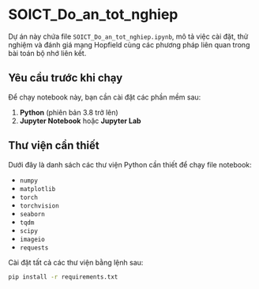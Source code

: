 # SOICT_Do_an_tot_nghiep

Dự án này chứa file `SOICT_Do_an_tot_nghiep.ipynb`, mô tả việc cài đặt, thử nghiệm và đánh giá mạng Hopfield cùng các phương pháp liên quan trong bài toán bộ nhớ liên kết.

## Yêu cầu trước khi chạy

Để chạy notebook này, bạn cần cài đặt các phần mềm sau:

1. **Python** (phiên bản 3.8 trở lên)
2. **Jupyter Notebook** hoặc **Jupyter Lab**

## Thư viện cần thiết

Dưới đây là danh sách các thư viện Python cần thiết để chạy file notebook:

- `numpy`
- `matplotlib`
- `torch`
- `torchvision`
- `seaborn`
- `tqdm`
- `scipy`
- `imageio`
- `requests`

Cài đặt tất cả các thư viện bằng lệnh sau:

```bash
pip install -r requirements.txt
